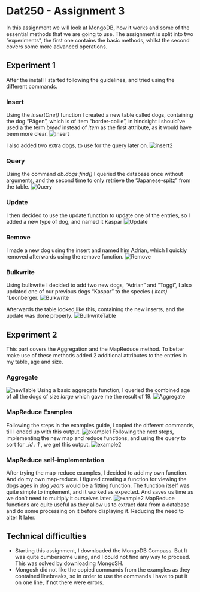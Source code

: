 # Dat250 - Assignment 3

In this assignment we will look at MongoDB, how it works and some of the essential methods that we are
going to use. The assignment is split into two “experiments”, the first one contains the basic methods,
whilst the second covers some more advanced operations.


## Experiment 1

After the install I started following the guidelines, and tried using the different commands.

### Insert

Using the _insertOne()_ function I created a new table called dogs, containing the dog “Pågen”, which is of
item “border-collie”, in hindsight I should’ve used a the term _breed_ instead of _item_ as the first attribute,
as it would have been more clear.
![insert]([http://url/to/img.png](https://github.com/MikalDr/dat250assignment1/blob/main/expass3/insert1.png))

I also added two extra dogs, to use for the query later on.
![insert2]([http://url/to/img.png](https://github.com/MikalDr/dat250assignment1/blob/main/expass3/insert2.png))

### Query

Using the command _db.dogs.find()_ I queried the database once without arguments, and the second time
to only retrieve the “Japanese-spitz” from the table.
![Query]([https://github.com/MikalDr/dat250assignment1/blob/main/expass3/Query.png])

### Update

I then decided to use the update function to update one of the entries, so I added a new type of dog, and
named it Kaspar
![Update]([https://github.com/MikalDr/dat250assignment1/blob/main/expass3/KasparDog.png])

### Remove

I made a new dog using the insert and named him Adrian, which I quickly removed afterwards using the
remove function.
![Remove]([https://github.com/MikalDr/dat250assignment1/blob/main/expass3/db%20without%20adrian.png])

### Bulkwrite
Using bulkwrite I decided to add two new dogs, “Adrian” and “Toggi”, I also updated one of our previous
dogs “Kaspar” to the species ( _item)_ “Leonberger.
![Bulkwrite]([https://github.com/MikalDr/dat250assignment1/blob/main/expass3/bulkwrite.png])

Afterwards the table looked like this, containing the new inserts, and the update was done properly.
![BulkwriteTable]([https://github.com/MikalDr/dat250assignment1/blob/main/expass3/bulkwriteTable.png])

## Experiment 2

This part covers the Aggregation and the MapReduce method.
To better make use of these methods added 2 additional attributes to the entries in my table, age and
size.

### Aggregate
![newTable]([https://github.com/MikalDr/dat250assignment1/blob/main/expass3/db%20with%20ages.png])
Using a basic aggregate function, I queried the combined age of all the dogs of size _large_ which gave me
the result of 19.
![Aggregate]([https://github.com/MikalDr/dat250assignment1/blob/main/expass3/aggregate1.png])

### MapReduce Examples

Following the steps in the examples guide, I copied the different commands, till I ended up with this
output.
![example1]([https://github.com/MikalDr/dat250assignment1/blob/main/expass3/2.png])
Following the next steps, implementing the new map and reduce functions, and using the query to sort
for __id : 1_ , we get this output.
![example2]([https://github.com/MikalDr/dat250assignment1/blob/main/expass3/1.png])
### MapReduce self-implementation

After trying the map-reduce examples, I decided to add my own function. And do my own map-reduce. I
figured creating a function for viewing the dogs ages in _dog years_ would be a fitting function. The
function itself was quite simple to implement, and it worked as expected. And saves us time as we don’t
need to multiply it ourselves later.
![example2]([https://github.com/MikalDr/dat250assignment1/blob/main/expass3/mapReduce.png])
MapReduce functions are quite useful as they allow us to extract data from a database and do some
processing on it before displaying it. Reducing the need to alter It later.


## Technical difficulties

- Starting this assignment, I downloaded the MongoDB Compass. But It was quite cumbersome
    using, and I could not find any way to proceed. This was solved by downloading MongoSH.
- Mongosh did not like the copied commands from the examples as they contained linebreaks, so
    in order to use the commands I have to put it on one line, if not there were errors.


